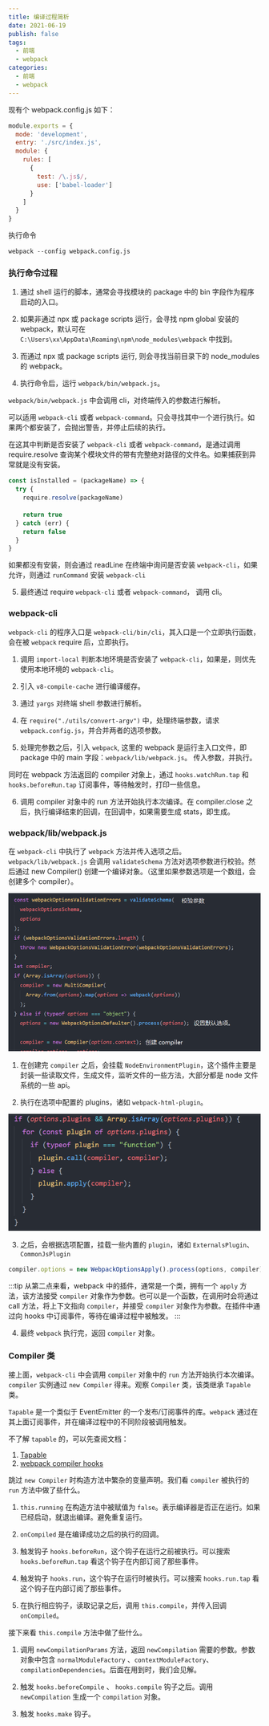 ```yaml
---
title: 编译过程简析
date: 2021-06-19
publish: false
tags:
  - 前端
  - webpack
categories:
  - 前端
  - webpack
---
```


现有个 webpack.config.js 如下：

```js
module.exports = {
  mode: 'development',
  entry: './src/index.js',
  module: {
    rules: [
      {
        test: /\.js$/,
        use: ['babel-loader']
      }
    ]
  }
}
```

执行命令

```shell
webpack --config webpack.config.js
```

### 执行命令过程

1. 通过 shell 运行的脚本，通常会寻找模块的 package 中的 bin 字段作为程序启动的入口。

2. 如果非通过 npx 或 package scripts 运行，会寻找 npm global 安装的 webpack，默认可在 `C:\Users\xx\AppData\Roaming\npm\node_modules\webpack` 中找到。

3. 而通过 npx 或 package scripts 运行, 则会寻找当前目录下的 node_modules 的 webpack。

4. 执行命令后，运行 `webpack/bin/webpack.js`。

`webpack/bin/webpack.js` 中会调用 cli，对终端传入的参数进行解析。

可以适用 `webpack-cli` 或者 `webpack-command`。只会寻找其中一个进行执行。如果两个都安装了，会抛出警告，并停止后续的执行。

在这其中判断是否安装了 `webpack-cli` 或者 `webpack-command`，是通过调用 require.resolve 查询某个模块文件的带有完整绝对路径的文件名。如果捕获到异常就是没有安装。

```js
const isInstalled = (packageName) => {
  try {
    require.resolve(packageName)

    return true
  } catch (err) {
    return false
  }
}
```

如果都没有安装，则会通过 readLine 在终端中询问是否安装 `webpack-cli`，如果允许，则通过 `runCommand` 安装 `webpack-cli`

5. 最终通过 require `webpack-cli` 或者 `webpack-command`， 调用 cli。

### webpack-cli

`webpack-cli` 的程序入口是 `webpack-cli/bin/cli`，其入口是一个立即执行函数，会在被 `webpack` require 后，立即执行。

1. 调用 `import-local` 判断本地环境是否安装了 `webpack-cli`，如果是，则优先使用本地环境的 `webpack-cli`。

2. 引入 `v8-compile-cache` 进行编译缓存。

3. 通过 `yargs` 对终端 shell 参数进行解析。

4. 在 `require("./utils/convert-argv")` 中，处理终端参数，请求 `webpack.config.js`，并合并两者的选项参数。

5. 处理完参数之后，引入 `webpack`, 这里的 webpack 是运行主入口文件，即 package 中的 main 字段：`webpack/lib/webpack.js`。 传入参数，并执行。

同时在 webpack 方法返回的 compiler 对象上，通过 `hooks.watchRun.tap` 和 `hooks.beforeRun.tap` 订阅事件，等待触发时，打印一些信息。

6. 调用 compiler 对象中的 run 方法开始执行本次编译。在 compiler.close 之后，执行编译结束的回调，在回调中，如果需要生成 stats，即生成。

### webpack/lib/webpack.js

在 `webpack-cli` 中执行了 `webpack` 方法并传入选项之后。`webpack/lib/webpack.js` 会调用 `validateSchema` 方法对选项参数进行校验。然后通过 new Compiler() 创建一个编译对象。（这里如果参数选项是一个数组，会创建多个 compiler）。

![img-01-01](./assets/image/img-01-01.jpg)

1. 在创建完 `compiler` 之后，会挂载 `NodeEnvironmentPlugin`，这个插件主要是封装一些读取文件，生成文件，监听文件的一些方法，大部分都是 node 文件系统的一些 api。

2. 执行在选项中配置的 plugins，诸如 `webpack-html-plugin`。

![img-01-02](./assets/image/img-01-02.jpg)

3. 之后，会根据选项配置，挂载一些内置的 `plugin`，诸如 `ExternalsPlugin`、`CommonJsPlugin`

```js
compiler.options = new WebpackOptionsApply().process(options, compiler)
```

:::tip
从第二点来看，webpack 中的插件，通常是一个类，拥有一个 `apply` 方法，该方法接受 `compiler` 对象作为参数。也可以是一个函数，在调用时会将通过 call 方法，将上下文指向 `compiler`，并接受 `compiler` 对象作为参数。在插件中通过向 hooks 中订阅事件，等待在编译过程中被触发。
:::

4. 最终 `webpack` 执行完，返回 `compiler` 对象。

### Compiler 类

接上面，`webpack-cli` 中会调用 `compiler` 对象中的 `run` 方法开始执行本次编译。`compiler` 实例通过 `new Compiler` 得来。观察 `Compiler` 类，该类继承 `Tapable` 类。

`Tapable` 是一个类似于 EventEmitter 的一个发布/订阅事件的库。`webpack` 通过在其上面订阅事件，并在编译过程中的不同阶段被调用触发。

不了解 `tapable` 的，可以先查阅文档：

1. [Tapable](https://babel.docschina.org/docs/en/plugins/)
2. [webpack compiler hooks](https://webpack.js.org/api/compiler-hooks/)

跳过 `new Compiler` 时构造方法中繁杂的变量声明。我们看 `compiler` 被执行的 `run` 方法中做了些什么。

1. `this.running` 在构造方法中被赋值为 `false`。表示编译器是否正在运行。如果已经启动，就退出编译。避免重复运行。

2. `onCompiled` 是在编译成功之后的执行的回调。

3. 触发钩子 `hooks.beforeRun`，这个钩子在运行之前被执行。可以搜索 `hooks.beforeRun.tap` 看这个钩子在内部订阅了那些事件。

4. 触发钩子 `hooks.run`，这个钩子在运行时被执行。可以搜索 `hooks.run.tap` 看这个钩子在内部订阅了那些事件。

5. 在执行相应钩子，读取记录之后，调用 `this.compile`，并传入回调 `onCompiled`。

接下来看 `this.compile` 方法中做了些什么。

1. 调用 `newCompilationParams` 方法，返回 `newCompilation` 需要的参数。参数对象中包含 `normalModuleFactory` 、`contextModuleFactory`、`compilationDependencies`。后面在用到时，我们会见解。

2. 触发 `hooks.beforeCompile` 、 `hooks.compile` 钩子之后。调用 `newCompilation` 生成一个 `compilation` 对象。

3. 触发 `hooks.make` 钩子。
